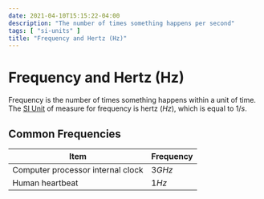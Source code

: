 ```yaml
---
date: 2021-04-10T15:15:22-04:00
description: "The number of times something happens per second"
tags: [ "si-units" ]
title: "Frequency and Hertz (Hz)"
---
```


# Frequency and Hertz (Hz)

Frequency is the number of times something happens within a unit of time. The [SI Unit](si-units.md) of measure for frequency is hertz ($Hz$), which is equal to $1/s$.

## Common Frequencies

| Item                              | Frequency |
| --------------------------------- | --------- |
| Computer processor internal clock | $3GHz$    |
| Human heartbeat                   | $1Hz$     |
